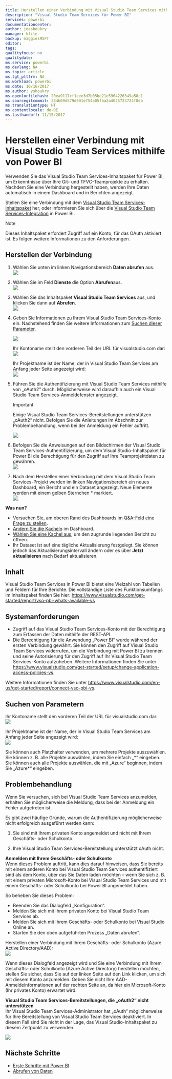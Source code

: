 ```yaml
---
title: Herstellen einer Verbindung mit Visual Studio Team Services mithilfe von Power BI
description: "Visual Studio Team Services für Power BI"
services: powerbi
documentationcenter: 
author: joeshoukry
manager: kfile
backup: maggiesMSFT
editor: 
tags: 
qualityfocus: no
qualitydate: 
ms.service: powerbi
ms.devlang: NA
ms.topic: article
ms.tgt_pltfrm: NA
ms.workload: powerbi
ms.date: 10/16/2017
ms.author: yshoukry
ms.openlocfilehash: 20ea9117cf1eee3d7b05be21e5964226349a58c1
ms.sourcegitcommit: 284b09d579d601e754a05fba2a4025723724f8eb
ms.translationtype: HT
ms.contentlocale: de-DE
ms.lasthandoff: 11/15/2017
---
```

# <a name="connect-to-visual-studio-team-services-with-power-bi"></a>Herstellen einer Verbindung mit Visual Studio Team Services mithilfe von Power BI
Verwenden Sie das Visual Studio Team Services-Inhaltspaket für Power BI, um Erkenntnisse über Ihre Git- und TFVC-Teamprojekte zu erhalten. Nachdem Sie eine Verbindung hergestellt haben, werden Ihre Daten automatisch in einem Dashboard und in Berichten angezeigt. 

Stellen Sie eine Verbindung mit dem [Visual Studio Team Services-Inhaltspaket](https://app.powerbi.com/getdata/services/visual-studio-online) her, oder informieren Sie sich über die [Visual Studio Team Services-Integration](https://powerbi.microsoft.com/integrations/visual_studio_online) in Power BI.

>[!NOTE]
>Dieses Inhaltspaket erfordert Zugriff auf ein Konto, für das OAuth aktiviert ist. Es folgen weitere Informationen zu den Anforderungen.

## <a name="how-to-connect"></a>Herstellen der Verbindung
1. Wählen Sie unten im linken Navigationsbereich **Daten abrufen** aus.  
   ![](media/service-connect-to-visual-studio/pbi_getdata.png) 
2. Wählen Sie im Feld **Dienste** die Option **Abrufen**aus.  
   ![](media/service-connect-to-visual-studio/pbi_getservices.png) 
3. Wählen Sie das Inhaltspaket **Visual Studio Team Services**  aus, und klicken Sie dann auf **Abrufen**.     
   ![](media/service-connect-to-visual-studio/vsts.png)
4. Geben Sie Informationen zu Ihrem Visual Studio Team Services-Konto ein. Nachstehend finden Sie weitere Informationen zum [Suchen dieser Parameter](#FindingParams).
   
   ![](media/service-connect-to-visual-studio/pbi_vsosignin.png)
   
   Ihr Kontoname stellt den vorderen Teil der URL für visualstudio.com dar:    
   ![](media/service-connect-to-visual-studio/urlimage.png)
   
   Ihr Projektname ist der Name, der in Visual Studio Team Services am Anfang jeder Seite angezeigt wird:  
   ![](media/service-connect-to-visual-studio/projectimage.png)
5. Führen Sie die Authentifizierung mit Visual Studio Team Services mithilfe von „oAuth2“ durch. Möglicherweise wird daraufhin auch ein Visual Studio Team Services-Anmeldefenster angezeigt. 
   
   > [!IMPORTANT]
   > Einige Visual Studio Team Services-Bereitstellungen unterstützen „oAuth2“ nicht.  Befolgen Sie die Anleitungen im Abschnitt zur Problembehandlung, wenn bei der Anmeldung ein Fehler auftritt.
   > 
   > 
   
   ![](media/service-connect-to-visual-studio/pbi_vsosignin2.png)
6. Befolgen Sie die Anweisungen auf den Bildschirmen der Visual Studio Team Services-Authentifizierung, um dem Visual Studio-Inhaltspaket für Power BI die Berechtigung für den Zugriff auf Ihre Teamprojektdaten zu gewähren.   
   ![](media/service-connect-to-visual-studio/vsoauthorizeapp450.png)
7. Nach dem Herstellen einer Verbindung mit dem Visual Studio Team Services-Projekt werden im linken Navigationsbereich ein neues Dashboard, ein Bericht und ein Dataset angezeigt. Neue Elemente werden mit einem gelben Sternchen \* markiert.  
   ![](media/service-connect-to-visual-studio/visualstudioonline800px.png) 

**Was nun?**

* Versuchen Sie, am oberen Rand des Dashboards [im Q&A-Feld eine Frage zu stellen](service-q-and-a.md).
* [Ändern Sie die Kacheln](service-dashboard-edit-tile.md) im Dashboard.
* [Wählen Sie eine Kachel aus](service-dashboard-tiles.md), um den zugrunde liegenden Bericht zu öffnen.
* Ihr Dataset ist auf eine tägliche Aktualisierung festgelegt. Sie können jedoch das Aktualisierungsintervall ändern oder es über **Jetzt aktualisieren** nach Bedarf aktualisieren.

## <a name="whats-included"></a>Inhalt
Visual Studio Team Services in Power BI bietet eine Vielzahl von Tabellen und Feldern für Ihre Berichte. Die vollständige Liste des Funktionsumfangs im Inhaltspaket finden Sie hier: <https://www.visualstudio.com/get-started/report/vso-pbi-whats-available-vs>

## <a name="system-requirements"></a>Systemanforderungen
* Zugriff auf das Visual Studio Team Services-Konto mit der Berechtigung zum Erfassen der Daten mithilfe der REST-API.  
* Die Berechtigung für die Anwendung „Power BI“ wurde während der ersten Verbindung gewährt. Sie können den Zugriff auf Visual Studio Team Services widerrufen, um die Verbindung mit Power BI zu trennen und seine Autorisierung für den Zugriff auf Ihr Visual Studio Team Services-Konto aufzuheben. Weitere Informationen finden Sie unter <https://www.visualstudio.com/get-started/setup/change-application-access-policies-vs>.  

Weitere Informationen finden Sie unter <https://www.visualstudio.com/en-us/get-started/report/connect-vso-pbi-vs>.

<a name="FindingParams"></a>

## <a name="finding-parameters"></a>Suchen von Parametern
Ihr Kontoname stellt den vorderen Teil der URL für visualstudio.com dar:    
    ![](media/service-connect-to-visual-studio/urlimage.png)

Ihr Projektname ist der Name, der in Visual Studio Team Services am Anfang jeder Seite angezeigt wird:  
    ![](media/service-connect-to-visual-studio/projectimage.png)

Sie können auch Platzhalter verwenden, um mehrere Projekte auszuwählen. Sie können z. B. alle Projekte auswählen, indem Sie einfach „\*“ eingeben. Sie können auch alle Projekte auswählen, die mit „Azure“ beginnen, indem Sie „Azure\*“ eingeben.

## <a name="troubleshooting"></a>Problembehandlung
Wenn Sie versuchen, sich bei Visual Studio Team Services anzumelden, erhalten Sie möglicherweise die Meldung, dass bei der Anmeldung ein Fehler aufgetreten ist.

Es gibt zwei häufige Gründe, warum die Authentifizierung möglicherweise nicht erfolgreich ausgeführt werden kann:

1) Sie sind mit Ihrem privaten Konto angemeldet und nicht mit Ihrem Geschäfts- oder Schulkonto.  

2) Ihre Visual Studio Team Services-Bereitstellung unterstützt oAuth nicht. 

**Anmelden mit Ihrem Geschäfts- oder Schulkonto**  
Wenn dieses Problem auftritt, kann dies darauf hinweisen, dass Sie bereits mit einem anderen Konto bei Visual Studio Team Services authentifiziert sind als dem Konto, über das Sie Daten laden möchten – wenn Sie sich z. B. mit einem privaten Microsoft-Konto bei Visual Studio Team Services und mit einem Geschäfts- oder Schulkonto bei Power BI angemeldet haben.

So beheben Sie dieses Problem:  

* Beenden Sie das Dialogfeld „Konfiguration“.  
* Melden Sie sich mit Ihrem privaten Konto bei Visual Studio Team Services ab.  
* Melden Sie sich mit Ihrem Geschäfts- oder Schulkonto bei Visual Studio Online an.  
* Starten Sie den oben aufgeführten Prozess „Daten abrufen“.  

Herstellen einer Verbindung mit Ihrem Geschäfts- oder Schulkonto (Azure Active Directory/AAD):  
    ![](media/service-connect-to-visual-studio/vsologinscreen.png)

Wenn dieses Dialogfeld angezeigt wird und Sie eine Verbindung mit Ihrem Geschäfts- oder Schulkonto (Azure Active Directory) herstellen möchten, stellen Sie sicher, dass Sie auf der linken Seite auf den Link klicken, um sich mit diesem Konto anzumelden. Geben Sie nicht Ihre AAD-Anmeldeinformationen auf der rechten Seite an, da hier ein Microsoft-Konto (Ihr privates Konto) erwartet wird.

**Visual Studio Team Services-Bereitstellungen, die „oAuth2“ nicht unterstützen**  
Ihr Visual Studio Team Services-Administrator hat „oAuth“ möglicherweise für Ihre Bereitstellung von Visual Studio Team Services deaktiviert.  In diesem Fall sind Sie nicht in der Lage, das Visual Studio-Inhaltspaket zu diesem Zeitpunkt zu verwenden. 

![](media/service-connect-to-visual-studio/oauth.png)

## <a name="next-steps"></a>Nächste Schritte
* [Erste Schritte mit Power BI](service-get-started.md)
* [Abrufen von Daten](service-get-data.md)

